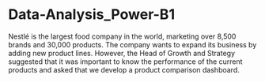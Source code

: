 # Data-Analysis_Power-B1
Nestlé is the largest food company in the world, marketing over 8,500 brands and 30,000 products. The company wants to expand its business by adding new product lines. However, the Head of Growth and Strategy suggested that it was important to know the performance of the current products and asked that we develop a product comparison dashboard.
